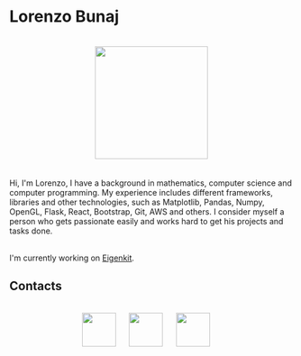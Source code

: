 # Lorenzo Bunaj

</br>
<div align="center">
  <img src="https://github.com/lorenzobunaj/lorenzobunaj/blob/main/img/border.svg" width="200" />
</div>
<br><br>
Hi, I'm Lorenzo, I have a background in mathematics, computer science and computer programming. My experience includes different frameworks, libraries and other technologies, such as Matplotlib, Pandas, Numpy, OpenGL, Flask, React, Bootstrap, Git, AWS and others. I consider myself a person who gets passionate easily and works hard to get his projects and tasks done. 
</br></br>

I'm currently working on [Eigenkit](https://www.eigenkit.org/).
<!--- 
## Stats
</br>
<div align="center">
  <img src="https://github-readme-stats.vercel.app/api?username=lorenzobunaj" width="500" />
</div>
</br> 
-->

## Contacts

</br>
<div align="center">
  <a href="https://www.linkedin.com/in/lorenzobunaj/"><img height="60px" width="60px" src="https://simpleicons.vercel.app/linkedin/fff" /></a>&nbsp;&nbsp;&nbsp;&nbsp;&nbsp;
  <a href="https://telegram.me/lorenzobunaj"><img height="60px" width="60px" src="https://simpleicons.vercel.app/telegram/fff" /></a>&nbsp;&nbsp;&nbsp;&nbsp;&nbsp;
  <a href="mailto: lorenzobunaj@gmail.com"><img style="color: white;" height="60px" width="60px" src="https://simpleicons.vercel.app/gmail/fff" /></a>&nbsp;&nbsp;&nbsp;&nbsp;&nbsp;
</div>



